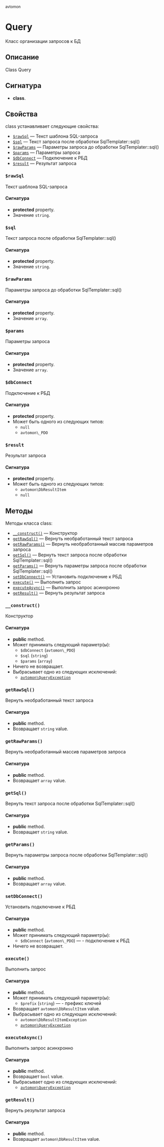 <small>avtomon</small>

Query
=====

Класс организации запросов к БД

Описание
-----------

Class Query

Сигнатура
---------

- **class**.

Свойства
----------

class устанавливает следующие свойства:

- [`$rawSql`](#$rawSql) &mdash; Текст шаблона SQL-запроса
- [`$sql`](#$sql) &mdash; Текст запроса после обработки SqlTemplater::sql()
- [`$rawParams`](#$rawParams) &mdash; Параметры запроса до обработки SqlTemplater::sql()
- [`$params`](#$params) &mdash; Параметры запроса
- [`$dbConnect`](#$dbConnect) &mdash; Подключение к РБД
- [`$result`](#$result) &mdash; Результат запроса

### `$rawSql` <a name="rawSql"></a>

Текст шаблона SQL-запроса

#### Сигнатура

- **protected** property.
- Значение `string`.

### `$sql` <a name="sql"></a>

Текст запроса после обработки SqlTemplater::sql()

#### Сигнатура

- **protected** property.
- Значение `string`.

### `$rawParams` <a name="rawParams"></a>

Параметры запроса до обработки SqlTemplater::sql()

#### Сигнатура

- **protected** property.
- Значение `array`.

### `$params` <a name="params"></a>

Параметры запроса

#### Сигнатура

- **protected** property.
- Значение `array`.

### `$dbConnect` <a name="dbConnect"></a>

Подключение к РБД

#### Сигнатура

- **protected** property.
- Может быть одного из следующих типов:
    - `null`
    - `avtomon\_PDO`

### `$result` <a name="result"></a>

Результат запроса

#### Сигнатура

- **protected** property.
- Может быть одного из следующих типов:
    - `avtomon\DbResultItem`
    - `null`

Методы
-------

Методы класса class:

- [`__construct()`](#__construct) &mdash; Конструктор
- [`getRawSql()`](#getRawSql) &mdash; Вернуть необработанный текст запроса
- [`getRawParams()`](#getRawParams) &mdash; Вернуть необработанный массив параметров запроса
- [`getSql()`](#getSql) &mdash; Вернуть текст запроса после обработки SqlTemplater::sql()
- [`getParams()`](#getParams) &mdash; Вернуть параметры запроса после обработки SqlTemplater::sql()
- [`setDbConnect()`](#setDbConnect) &mdash; Установить подключение к РБД
- [`execute()`](#execute) &mdash; Выполнить запрос
- [`executeAsync()`](#executeAsync) &mdash; Выполнить запрос асинхронно
- [`getResult()`](#getResult) &mdash; Вернуть результат запроса

### `__construct()` <a name="__construct"></a>

Конструктор

#### Сигнатура

- **public** method.
- Может принимать следующий параметр(ы):
    - `$dbConnect` (`avtomon\_PDO`)
    - `$sql` (`string`)
    - `$params` (`array`)
- Ничего не возвращает.
- Выбрасывает одно из следующих исключений:
    - [`avtomon\QueryException`](../avtomon/QueryException.md)

### `getRawSql()` <a name="getRawSql"></a>

Вернуть необработанный текст запроса

#### Сигнатура

- **public** method.
- Возвращает `string` value.

### `getRawParams()` <a name="getRawParams"></a>

Вернуть необработанный массив параметров запроса

#### Сигнатура

- **public** method.
- Возвращает `array` value.

### `getSql()` <a name="getSql"></a>

Вернуть текст запроса после обработки SqlTemplater::sql()

#### Сигнатура

- **public** method.
- Возвращает `string` value.

### `getParams()` <a name="getParams"></a>

Вернуть параметры запроса после обработки SqlTemplater::sql()

#### Сигнатура

- **public** method.
- Возвращает `array` value.

### `setDbConnect()` <a name="setDbConnect"></a>

Установить подключение к РБД

#### Сигнатура

- **public** method.
- Может принимать следующий параметр(ы):
    - `$dbConnect` (`avtomon\_PDO`) &mdash; - подключение к РБД
- Ничего не возвращает.

### `execute()` <a name="execute"></a>

Выполнить запрос

#### Сигнатура

- **public** method.
- Может принимать следующий параметр(ы):
    - `$prefix` (`string`) &mdash; - префикс ключей
- Возвращает `avtomon\DbResultItem` value.
- Выбрасывает одно из следующих исключений:
    - `avtomon\DbResultItemException`
    - [`avtomon\QueryException`](../avtomon/QueryException.md)

### `executeAsync()` <a name="executeAsync"></a>

Выполнить запрос асинхронно

#### Сигнатура

- **public** method.
- Возвращает `bool` value.
- Выбрасывает одно из следующих исключений:
    - [`avtomon\QueryException`](../avtomon/QueryException.md)

### `getResult()` <a name="getResult"></a>

Вернуть результат запроса

#### Сигнатура

- **public** method.
- Возвращает `avtomon\DbResultItem` value.

